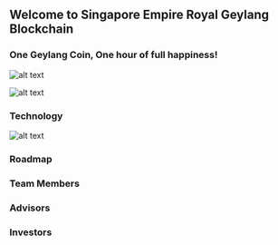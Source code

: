 ## Welcome to Singapore Empire Royal Geylang Blockchain

### One Geylang Coin, One hour of full happiness!

![alt text](https://github.com/lai3d/geylang.io/blob/master/images/GCoin@0,25x.png?raw=true "Geylang Coin")

![alt text](https://github.com/lai3d/geylang.io/blob/master/images/geylang.png?raw=true "Geylang Blockchain")

### Technology

![alt text](https://github.com/lai3d/geylang.io/blob/master/images/blockchain.jpg?raw=true "Blockchain")

### Roadmap

### Team Members

### Advisors

### Investors

